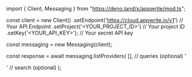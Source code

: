 import { Client, Messaging } from "https://deno.land/x/appwrite/mod.ts";

const client = new Client()
    .setEndpoint('https://cloud.appwrite.io/v1') // Your API Endpoint
    .setProject('<YOUR_PROJECT_ID>') // Your project ID
    .setKey('<YOUR_API_KEY>'); // Your secret API key

const messaging = new Messaging(client);

const response = await messaging.listProviders(
    [], // queries (optional)
    '<SEARCH>' // search (optional)
);
